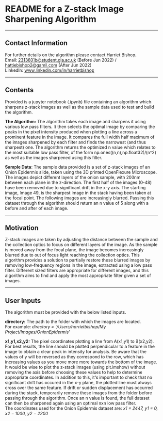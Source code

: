 # README for a Z-stack Image Sharpening Algorithm

---

## **Contact Information**

For further details on the algorithm please contact Harriet Bishop.\
Email: 2313601b@student.gla.ac.uk (Before Jun 2022) / hattiebishop2@gamil.com (After Jun 2022)\
LinkedIn: www.linkedin.com/in/harrietbishop

---

## **Contents**

Provided is a jupyter notebook (.ipynb) file containing an algorithm which sharpens z-stack images as well as the sample data used to test and build the algorithm. 

**The Algorithm:** The algorithm takes each image and sharpens it using various low pass filters. It then selects the optimal image by comparing the peaks in the pixel intensity produced when plotting a line across a prominent feature in the image.  It compares the full width half maximum of the images sharpened by each filter and finds the narrowest (and thus sharpest) one. The algorithm returns the optimized n value which relates to the most suitable low pass filter, of the form np.ones((n,n),np.float32)/(n^2) as well as the images sharpened using this filter. 

**Sample Data:** The sample data provided is a set of z-stack images of an Onion Epidermis slide, taken using the 3D printed OpenFlexure Microscope. The images depict different layers of the onion sample, with 200nm between each plane in the z-direction. The first half of the images (0-48) have been removed due to significant drift in the x-y axis. The starting image, Image 49, is the sharpest image in the stack having been taken at the focal point. The following images are increasingly blurred. Passing this dataset through the algorithm should return an n value of 5 along with a before and after of each image. 

---

## **Motivation**

Z-stack images are taken by adjusting the distance between the sample and the collection optics to focus on different layers of the image. As the sample is moved away from the focal plane, the image becomes increasingly blurred due to out of focus light reaching the collection optics. This algorithm provides a solution to partially restore these blurred images by removing low-frequency regions in the image, extracted using a low pass filter. Different sized filters are appropriate for different images, and this algorithm aims to find and apply the most appropriate filter given a set of images. 


---

## **User Inputs**

The algorithm must be provided with the below listed inputs. 

**directory:** The path to the folder with which the images are located.\
For example: *directory = '/Users/harrietbishop/My Project/Images/OnionEpidermis'*

**x1,y1,x2,y2:** The pixel coordinates plotting a line from A(x1,y1) to B(x2,y2). For best results, the line should be plotted perpendicular to a feature in the image to obtain a clear peak in intensity for analysis. Be aware that the values of y will be reversed as they correspond to the row, which has increasing values as you move more more towards the bottom of the image. It would be wise to plot the z-stack images (using plt.imshow) without removing the axis before choosing these values to help to determine appropriate coordinates. In addition to this, it's important to check that no significant drift has occured in the x-y plane, the plotted line must always cross over the same feature. If drift or sudden displacement has occurred during the stack, temporarily remove these images from the folder before passing through the algorithm. Once an n value is found, the full dataset can then be sharpened again using an optimal nxn low pass filter. \
The coordinates used for the Onion Epidermis dataset are: *x1 = 2447, y1 = 0, x2 = 1000, y2 = 2200*







```python

```
